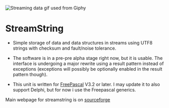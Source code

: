 ![Streaming data gif used from Giphy](https://media0.giphy.com/media/v1.Y2lkPTc5MGI3NjExY29zbjMybDdjcDJhcWNqZ3c2cGxobTM5YWc1NnE0c2VtdTlpMnE2ZiZlcD12MV9pbnRlcm5hbF9naWZfYnlfaWQmY3Q9Zw/RgWIsbDWOAr1HGqC8t/giphy.gif)
# StreamString
* Simple storage of data and data structures in streams using UTF8 strings with checksum and fault/noise tolerance.

* The software is in a pre-pre alpha stage right now, but it is usable. 
The interface is undergoing a major rewrite using a result pattern instead of exceptions (exceptions will possibly be optionally enabled in the result pattern though).

* This unit is written for [FreePascal](https://www.freepascal.org) V3.2 or later. I may update it to also support Delphi, but for now i use the Freepascal generics. 

Main webpage for streamstring is on [sourceforge](https://sourceforge.net/projects/streamstring/)
